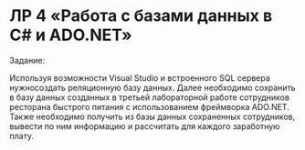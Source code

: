 # ЛР 4 «Работа с базами данных в C# и ADO.NET»
Задание: 

Используя возможности Visual Studio и встроенного SQL сервера нужносоздать реляционную базу данных. Далее необходимо сохранить в базу 
данных созданных в третьей лабораторной работе сотрудников ресторана быстрого питания с использованием фреймворка ADO.NET. 
Также необходимо получить из базы данных сохраненных сотрудников, вывести по 
ним информацию и рассчитать для каждого заработную плату.
